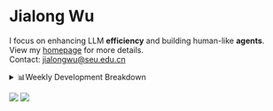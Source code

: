 #  Jialong Wu

I focus on enhancing LLM **efficiency** and building human-like **agents**.<br>
View my [homepage](https://callanwu.github.io/) for more details. <br>
Contact: jialongwu@seu.edu.cn

<details><summary>📊Weekly Development Breakdown</summary>

<!--START_SECTION:waka-->

```txt
From: 28 April 2025 - To: 05 May 2025

Total Time: 41 hrs 56 mins

Python     31 hrs 39 mins  ███████████████████░░░░░░   75.48 %
JSON       9 hrs 40 mins   █████▓░░░░░░░░░░░░░░░░░░░   23.06 %
Bash       29 mins         ▒░░░░░░░░░░░░░░░░░░░░░░░░   01.19 %
Text       4 mins          ░░░░░░░░░░░░░░░░░░░░░░░░░   00.18 %
Other      1 min           ░░░░░░░░░░░░░░░░░░░░░░░░░   00.07 %
```

<!--END_SECTION:waka-->

[![wakatime](https://wakatime.com/badge/user/c6720b29-9431-4a60-bc9d-e1fb2b6bd65f.svg)](https://wakatime.com/@c6720b29-9431-4a60-bc9d-e1fb2b6bd65f)
</details>

[![](https://img.shields.io/badge/Google%20Scholar-4385FE.svg?&color=d6d6d6&style=flat-square&logo=google-scholar)](https://scholar.google.com/citations?user=6eg2m4YAAAAJ)
![](https://komarev.com/ghpvc/?username=callanwu)
